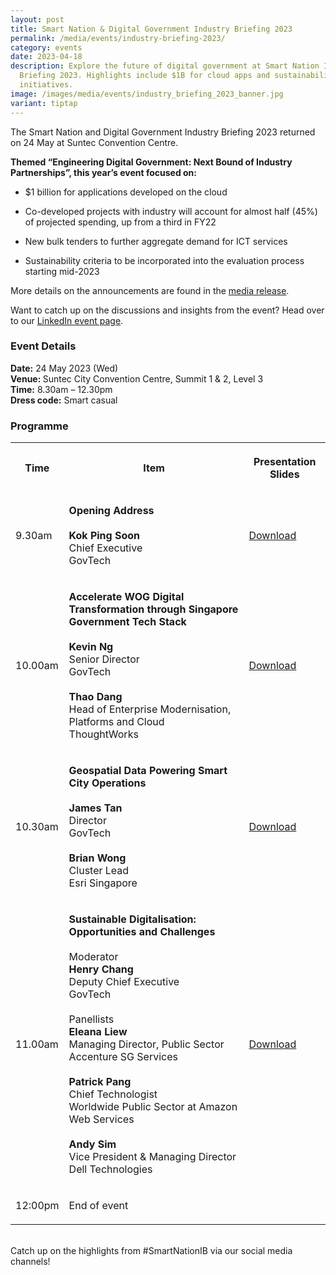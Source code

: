 ```yaml
---
layout: post
title: Smart Nation & Digital Government Industry Briefing 2023
permalink: /media/events/industry-briefing-2023/
category: events
date: 2023-04-18
description: Explore the future of digital government at Smart Nation Industry
  Briefing 2023. Highlights include $1B for cloud apps and sustainability
  initiatives.
image: /images/media/events/industry_briefing_2023_banner.jpg
variant: tiptap
---
```

<p></p><p>The Smart Nation and Digital Government Industry Briefing 2023 returned on 24 May at Suntec Convention Centre.</p><p><strong>Themed “Engineering Digital Government: Next Bound of Industry Partnerships”, this year’s event focused on:</strong></p><ul data-tight="true" class="tight"><li><p>$1 billion for applications developed on the cloud</p></li><li><p>Co-developed projects with industry will account for almost half (45%) of projected spending, up from a third in FY22</p></li><li><p>New bulk tenders to further aggregate demand for ICT services</p></li><li><p>Sustainability criteria to be incorporated into the evaluation process starting mid-2023</p></li></ul><p>More details on the announcements are found in the <a href="https://www.tech.gov.sg/media/media-releases/2023-05-24-government-projected-to-spend-on-ict-in-fy23" rel="noopener noreferrer nofollow" target="_blank">media release</a>.</p><p>Want to catch up on the discussions and insights from the event? Head over to our <a href="https://go.gov.sg/ib2023-virtual" rel="noopener noreferrer nofollow" target="_blank">LinkedIn event page</a>.</p><h3>Event Details</h3><p><strong>Date:</strong> 24 May 2023 (Wed) <br><strong>Venue: </strong>Suntec City Convention Centre, Summit 1 &amp; 2, Level 3 <br><strong>Time:</strong> 8.30am – 12.30pm <br><strong>Dress code:</strong> Smart casual</p><h3>Programme</h3><table><tbody><tr><th rowspan="1" colspan="1"><p>Time</p></th><th rowspan="1" colspan="1"><p>Item</p></th><th rowspan="1" colspan="1"><p>Presentation Slides</p></th></tr><tr><td rowspan="1" colspan="1"><p>9.30am</p></td><td rowspan="1" colspan="1"><p><strong>Opening Address</strong> <br><br><strong>Kok Ping Soon</strong> <br>Chief Executive <br>GovTech</p></td><td rowspan="1" colspan="1"><p><a href="/files/media/Events/IB2023_Towards_the_Next_Bound_of_Digital_Government_GovTech_CE.pdf" rel="noopener noreferrer nofollow" target="_blank">Download</a></p></td></tr><tr><td rowspan="1" colspan="1"><p>10.00am</p></td><td rowspan="1" colspan="1"><p><strong>Accelerate WOG Digital Transformation through Singapore Government Tech Stack</strong> <br><br><strong>Kevin Ng</strong> <br>Senior Director <br>GovTech <br><br><strong>Thao Dang</strong> <br>Head of Enterprise Modernisation, Platforms and Cloud <br>ThoughtWorks</p></td><td rowspan="1" colspan="1"><p><a href="/files/media/Events/IB2023_Accelerate_WOG_digital_transformation_through_Singapore_Government_Tech_Stack.pdf" rel="noopener noreferrer nofollow" target="_blank">Download</a></p></td></tr><tr><td rowspan="1" colspan="1"><p>10.30am</p></td><td rowspan="1" colspan="1"><p><strong>Geospatial Data Powering Smart City Operations</strong> <br><br><strong>James Tan</strong> <br>Director <br>GovTech <br><br><strong>Brian Wong</strong> <br>Cluster Lead <br>Esri Singapore</p></td><td rowspan="1" colspan="1"><p><a href="/files/media/Events/IB2023_Geospatial_data_powering_Smart_City_Operations.pdf" rel="noopener noreferrer nofollow" target="_blank">Download</a></p></td></tr><tr><td rowspan="1" colspan="1"><p>11.00am</p></td><td rowspan="1" colspan="1"><p><strong>Sustainable Digitalisation: Opportunities and Challenges</strong> <br><br>Moderator <br><strong>Henry Chang</strong> <br>Deputy Chief Executive <br>GovTech <br><br>Panellists <br><strong>Eleana Liew</strong> <br>Managing Director, Public Sector <br>Accenture SG Services <br><br><strong>Patrick Pang</strong> <br>Chief Technologist <br>Worldwide Public Sector at Amazon Web Services <br><br><strong>Andy Sim</strong> <br>Vice President &amp; Managing Director <br>Dell Technologies</p></td><td rowspan="1" colspan="1"><p><a href="/files/media/Events/IB2023_Sustainable_Digitalisation_Opportunities_and_Challenges.pdf" rel="noopener noreferrer nofollow" target="_blank">Download</a></p></td></tr><tr><td rowspan="1" colspan="1"><p>12:00pm</p></td><td rowspan="1" colspan="1"><p>End of event</p></td><td rowspan="1" colspan="1"><p></p></td></tr></tbody></table><p><br>Catch up on the highlights from #SmartNationIB via our social media channels!</p><p></p><p></p><p></p>